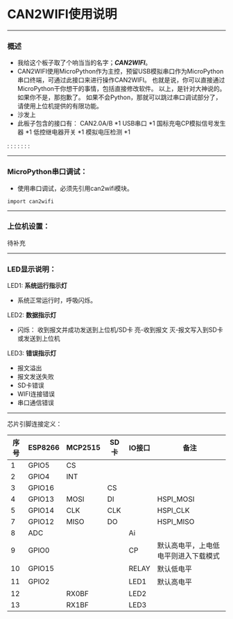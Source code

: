 # CAN2WIFI使用说明

----------------
### 概述
* 我给这个板子取了个响当当的名字；***CAN2WIFI***。
* CAN2WIFI使用MicroPython作为主控，预留USB模拟串口作为MicroPython串口终端，可通过此接口来进行操作CAN2WIFI。
也就是说，你可以直接通过MicroPython干你想干的事情，包括直接修改软件。
以上，是针对大神说的。如果你不是，那抱歉了。
如果不会Python，那就可以跳过串口调试部分了，请使用上位机提供的有限功能。
* 沙发上
* 此板子包含的接口有：
        CAN2.0A/B *1 
        USB串口 *1
        国标充电CP模拟信号发生器 *1
        低控继电器开关 *1
        模拟电压检测 *1

:
:
:
:
:
:
:



----------------
### MicroPython串口调试：
* 使用串口调试，必须先引用can2wifi模块。
```
import can2wifi
```

----------------
### 上位机设置：
待补充



----------------
### LED显示说明：
LED1: **系统运行指示灯**
* 系统正常运行时，呼吸闪烁。

LED2: **数据指示灯**
* 闪烁： 收到报文并成功发送到上位机/SD卡
        亮-收到报文
        灭-报文写入到SD卡或发送到上位机

LED3: **错误指示灯**
* 报文溢出
* 报文发送失败
* SD卡错误
* WIFI连接错误
* 串口通信错误













----------------
芯片引脚连接定义：

序号 |ESP8266 |MCP2515 |SD卡  |IO接口 |备注
-----|--------|--------|------|-------|--
1    |GPIO5   |CS      |      |       |
2    |GPIO4   |INT     |      |       |
3    |GPIO16  |        |CS    |       |
4    |GPIO13  |MOSI    |DI    |       |HSPI_MOSI
5    |GPIO14  |CLK     |CLK   |       |HSPI_CLK 
7    |GPIO12  |MISO    |DO    |       |HSPI_MISO
8    |ADC     |        |      |Ai     |
9    |GPIO0   |        |      |CP     |默认高电平，上电低电平则进入下载模式
10   |GPIO15  |        |      |RELAY  |默认低电平
11   |GPIO2   |        |      |LED1   |默认高电平
12   |        |RX0BF   |      |LED2   |
13   |        |RX1BF   |      |LED3   |

